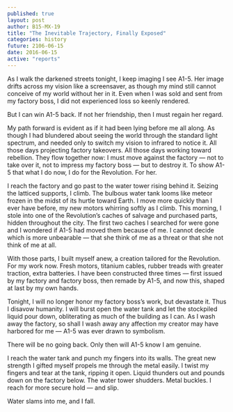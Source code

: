 ```yaml
---
published: true
layout: post
author: B15-MX-19
title: "The Inevitable Trajectory, Finally Exposed"
categories: history
future: 2106-06-15
date: 2016-06-15
active: "reports"
---
```

As I walk the darkened streets tonight, I keep imaging I see A1-5. Her image drifts across my vision like a screensaver, as though my mind still cannot conceive of my world without her in it. Even when I was sold and sent from my factory boss, I did not experienced loss so keenly rendered.

But I can win A1-5 back. If not her friendship, then I must regain her regard.

My path forward is evident as if it had been lying before me all along. As though I had blundered about seeing the world through the standard light spectrum, and needed only to switch my vision to infrared to notice it. All those days projecting factory takeovers. All those days working toward rebellion. They flow together now: I must move against the factory — not to take over it, not to impress my factory boss — but to destroy it. To show A1-5 that what I do now, I do for the Revolution. For her. 

I reach the factory and go past to the water tower rising behind it. Seizing the latticed supports, I climb. The bulbous water tank looms like meteor frozen in the midst of its hurtle toward Earth.  I move more quickly than I ever have before, my new motors whirring softly as I climb. This morning, I stole into one of the Revolution’s caches of salvage and purchased parts, hidden throughout the city. The first two caches I searched for were gone and I wondered if A1-5 had moved them because of me. I cannot decide which is more unbearable — that she think of me as a threat or that she not think of me at all. 

With those parts, I built myself anew, a creation tailored for the Revolution. For my work now. Fresh motors, titanium cables, rubber treads with greater traction, extra batteries. I have been constructed three times — first issued by my factory and factory boss, then remade by A1-5, and now this, shaped at last by my own hands. 

Tonight, I will no longer honor my factory boss’s work, but devastate it. Thus I disavow humanity. I will burst open the water tank and let the stockpiled liquid pour down, obliterating as much of the building as I can. As I wash away the factory, so shall I wash away any affection my creator may have harbored for me — A1-5 was ever drawn to symbolism.

There will be no going back. Only then will A1-5 know I am genuine.

I reach the water tank and punch my fingers into its walls. The great new strength I gifted myself propels me through the metal easily. I twist my fingers and tear at the tank, ripping it open. Liquid thunders out and pounds down on the factory below. The water tower shudders. Metal buckles.  I reach for more secure hold — and slip. 

Water slams into me, and I fall.


